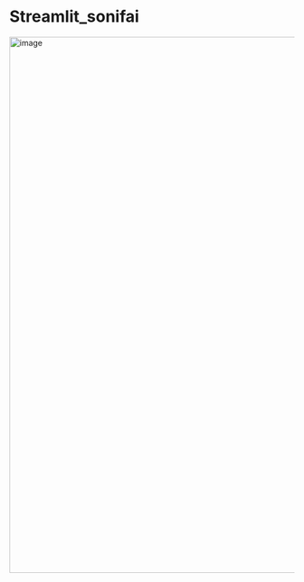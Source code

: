 # Streamlit_sonifai
<img width="1919" height="949" alt="image" src="https://github.com/user-attachments/assets/77a90b93-4ecf-470e-925a-85f3d6309409" />
